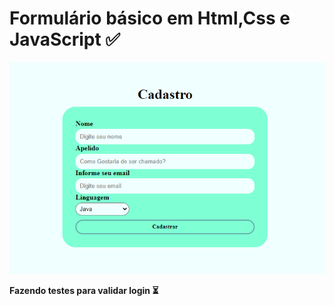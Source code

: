 
<h1>Formulário básico em Html,Css e JavaScript &#9989</h1>

<img src="./cadastro.png" alt="tela"> <br>
<p><strong>Fazendo testes para validar login &#9203</strong></p>
